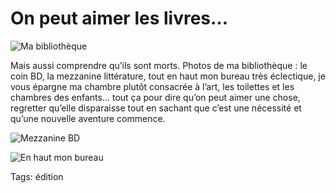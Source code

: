 # On peut aimer les livres…



![Ma bibliothèque](https://tcrouzet.com/images_tc/2009/11/biblio1.jpg)

Mais aussi comprendre qu’ils sont morts. Photos de ma bibliothèque : le coin BD, la mezzanine littérature, tout en haut mon bureau très éclectique, je vous épargne ma chambre plutôt consacrée à l’art, les toilettes et les chambres des enfants… tout ça pour dire qu’on peut aimer une chose, regretter qu’elle disparaisse tout en sachant que c’est une nécessité et qu’une nouvelle aventure commence.

![Mezzanine BD](https://tcrouzet.com/images_tc/2009/11/biblio2.jpg)

![En haut mon bureau](https://tcrouzet.com/images_tc/2009/11/biblio3.jpg)

Tags: édition